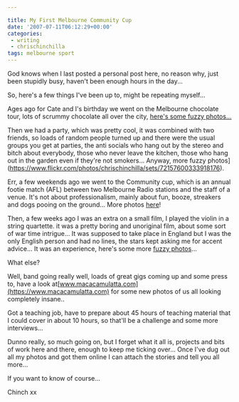 ```yaml
---

title: My First Melbourne Community Cup
date: '2007-07-11T06:12:29+00:00'
categories:
 - writing
 - chrischinchilla
tags: melbourne sport
---
```


God knows when I last posted a personal post here, no reason why, just been stupidly busy, haven't been enough hours in the day...

So, here's a few things I've been up to, might be repeating myself...

Ages ago for Cate and I's birthday we went on the Melbourne chocolate tour, lots of scrummy chocolate all over the city, [here's some fuzzy photos...](https://www.flickr.com/photos/chrischinchilla/sets/72157600333918177)

Then we had a party, which was pretty cool, it was combined with two friends, so loads of random people turned up and there were the usual groups you get at parties, the anti socials who hang out by the stereo and bitch about everybody, those who never leave the kitchen, those who hang out in the garden even if they're not smokers... Anyway, more fuzzy photos](https://www.flickr.com/photos/chrischinchilla/sets/72157600333918176).

Err, a few weekends ago we went to the Community cup, which is an annual footie match (AFL) between two Melbourne Radio stations and the staff of a venue. It's not about professionalism, mainly about fun, booze, streakers and dogs pooing on the ground... More photos [here](https://www.flickr.com/photos/chrischinchilla/sets/72157600463226509)!

Then, a few weeks ago I was an extra on a small film, I played the violin in a string quartette. it was a pretty boring and unoriginal film, about some sort of war time intrigue... It was supposed to take place in England but I was the only English person and had no lines, the stars kept asking me for accent advice... It was an experience, here's some more [fuzzy photos](https://www.flickr.com/photos/chrischinchilla/sets/72157600743605093)...

What else?

Well, band going really well, loads of great gigs coming up and some press to, have a look at[www.macacamulatta.com](https://www.macacamulatta.com) for some new photos of us all looking completely insane..

Got a teaching job, have to prepare about 45 hours of teaching material that I could cover in about 10 hours, so that'll be a challenge and some more interviews...

Dunno really, so much going on, but I forget what it all is, projects and bits of work here and there, enough to keep me ticking over... Once I've dug out all my photos and got them online I can attach the stories and tell you all more...

If you want to know of course...

Chinch xx

